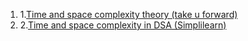 <ol>
    <li>1.<a href="https://takeuforward.org/time-complexity/time-and-space-complexity-strivers-a2z-dsa-course/">Time and space complexity theory (take u forward)</a></li>
    <li>2.<a href="https://www.simplilearn.com/tutorials/data-structure-tutorial/time-and-space-complexity">Time and space complexity in DSA (Simplilearn)</a></li>
</ol>